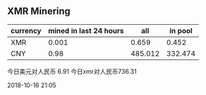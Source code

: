 ## XMR Minering

|currency|mined in last 24 hours|all|in pool|
|---|---|---|---|
|XMR|0.001|0.659|0.452|
|CNY|0.98|485.012|332.474|

今日美元对人民币 6.91	今日xmr对人民币736.31


2018-10-16 21:05
